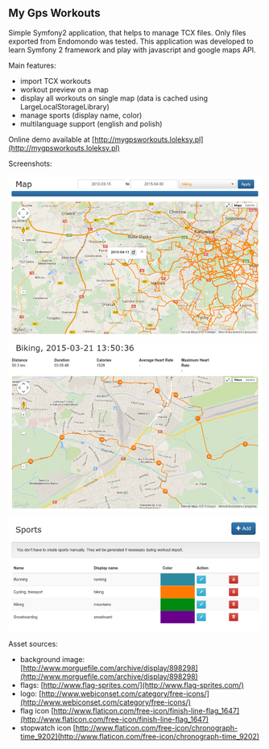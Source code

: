 ## My Gps Workouts

Simple Symfony2 application, that helps to manage TCX files. 
Only files exported from Endomondo was tested. 
This application was developed to learn Symfony 2 framework and play with javascript and google maps API.

Main features:
* import TCX workouts
* workout preview on a map
* display all workouts on single map (data is cached using LargeLocalStorageLibrary)
* manage sports (display name, color)
* multilanguage support (english and polish)

Online demo available at  [http://mygpsworkouts.loleksy.pl](http://mygpsworkouts.loleksy.pl) 
 
Screenshots:

![Workouts map](src/AppBundle/Resources/public/images/demo1.png?raw=true "Workouts map")
![Workout preview](src/AppBundle/Resources/public/images/demo2.png?raw=true "Sports list")
![Sports list](src/AppBundle/Resources/public/images/demo3.png?raw=true "Sports list")

Asset sources:

* background image: [http://www.morguefile.com/archive/display/898298](http://www.morguefile.com/archive/display/898298) 
* flags: [http://www.flag-sprites.com/](http://www.flag-sprites.com/) 
* logo: [http://www.webiconset.com/category/free-icons/](http://www.webiconset.com/category/free-icons/)
* flag icon [http://www.flaticon.com/free-icon/finish-line-flag_1647](http://www.flaticon.com/free-icon/finish-line-flag_1647)
* stopwatch icon [http://www.flaticon.com/free-icon/chronograph-time_9202](http://www.flaticon.com/free-icon/chronograph-time_9202)